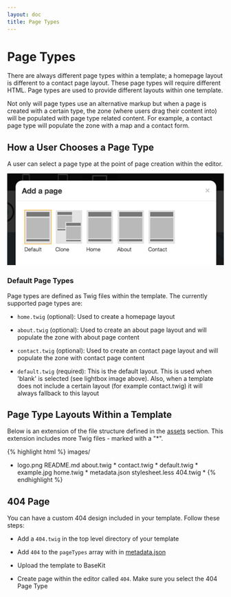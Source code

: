 ```yaml
---
layout: doc
title: Page Types
---
```


# Page Types

There are always different page types within a template; a homepage layout is different to a contact page layout. These page types will require different HTML. Page types are used to provide different layouts within one template.

Not only will page types use an alternative markup but when a page is created with a certain type, the zone (where users drag their content into) will be populated with page type related content. For example, a contact page type will populate the zone with a map and a contact form.

## How a User Chooses a Page Type

A user can select a page type at the point of page creation within the editor.

![Add page lightbox](/assets/content/add-page.png)

### Default Page Types

Page types are defined as Twig files within the template. The currently supported page types are:

* ```home.twig``` (optional): Used to create a homepage layout

* ```about.twig``` (optional): Used to create an about page layout and will populate the zone with about page content

* ```contact.twig``` (optional): Used to create an contact page layout and will populate the zone with contact page content

* ```default.twig``` (required): This is the default layout. This is used when 'blank' is selected (see lightbox image above). Also, when a template does not include a certain layout (for example contact.twig) it will always fallback to this layout

## Page Type Layouts Within a Template

Below is an extension of the file structure defined in the [assets](/templating/assets) section. This extension includes more Twig files - marked with a "*".

{% highlight html %}
images/
- logo.png
README.md
about.twig *
contact.twig *
default.twig *
example.jpg
home.twig *
metadata.json
stylesheet.less
404.twig *
{% endhighlight %}

## 404 Page

You can have a custom 404 design included in your template. Follow these steps:

* Add a ```404.twig``` in the top level directory of your template

* Add ```404``` to the ```pageTypes``` array with in [metadata.json](/templating/metadata/)

* Upload the template to BaseKit

* Create page within the editor called ```404```. Make sure you select the 404 Page Type

